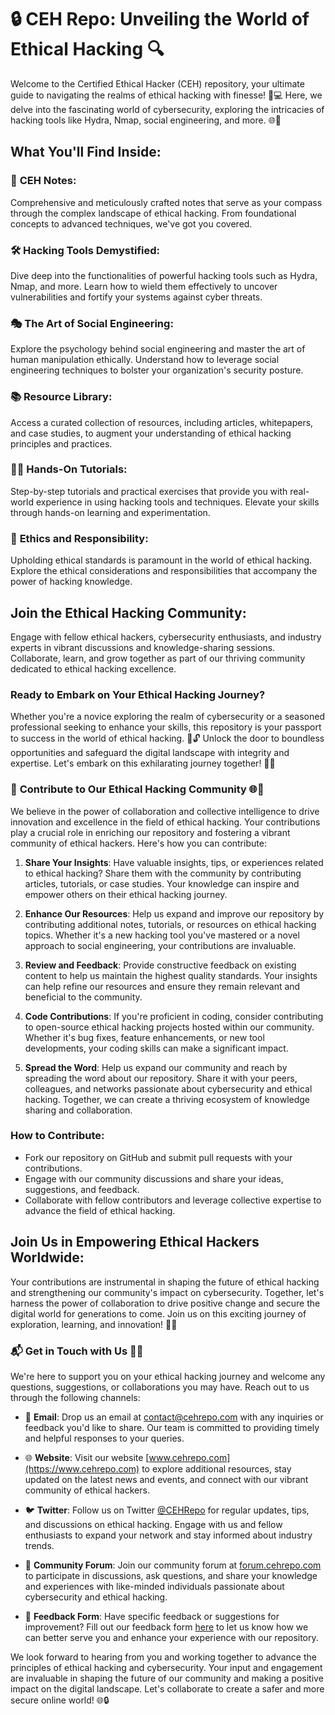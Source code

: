 # 🔒 **CEH Repo: Unveiling the World of Ethical Hacking** 🔍

Welcome to the Certified Ethical Hacker (CEH) repository, your ultimate guide to navigating the realms of ethical hacking with finesse! 🎩💻 Here, we delve into the fascinating world of cybersecurity, exploring the intricacies of hacking tools like Hydra, Nmap, social engineering, and more. 🌐💼

## **What You'll Find Inside:**

### 📝 **CEH Notes**: 


Comprehensive and meticulously crafted notes that serve as your compass through the complex landscape of ethical hacking. From foundational concepts to advanced techniques, we've got you covered.

### 🛠️ **Hacking Tools Demystified**:

Dive deep into the functionalities of powerful hacking tools such as Hydra, Nmap, and more. Learn how to wield them effectively to uncover vulnerabilities and fortify your systems against cyber threats.

### 🎭 **The Art of Social Engineering**:

Explore the psychology behind social engineering and master the art of human manipulation ethically. Understand how to leverage social engineering techniques to bolster your organization's security posture.

### 📚 **Resource Library**: 

Access a curated collection of resources, including articles, whitepapers, and case studies, to augment your understanding of ethical hacking principles and practices.

### 👨‍💻 **Hands-On Tutorials**:
Step-by-step tutorials and practical exercises that provide you with real-world experience in using hacking tools and techniques. Elevate your skills through hands-on learning and experimentation.

### 🔐 **Ethics and Responsibility**:

Upholding ethical standards is paramount in the world of ethical hacking. Explore the ethical considerations and responsibilities that accompany the power of hacking knowledge.

## **Join the Ethical Hacking Community:**

Engage with fellow ethical hackers, cybersecurity enthusiasts, and industry experts in vibrant discussions and knowledge-sharing sessions. Collaborate, learn, and grow together as part of our thriving community dedicated to ethical hacking excellence.

### **Ready to Embark on Your Ethical Hacking Journey?**

Whether you're a novice exploring the realm of cybersecurity or a seasoned professional seeking to enhance your skills, this repository is your passport to success in the world of ethical hacking.
🌟🔓 Unlock the door to boundless opportunities and safeguard the digital landscape with integrity and expertise. Let's embark on this exhilarating journey together! 🚀💡


### 🤝 **Contribute to Our Ethical Hacking Community** 🌐🔧

We believe in the power of collaboration and collective intelligence to drive innovation and excellence in the field of ethical hacking. Your contributions play a crucial role in enriching our repository and fostering a vibrant community of ethical hackers. Here's how you can contribute:

1. **Share Your Insights**: Have valuable insights, tips, or experiences related to ethical hacking? Share them with the community by contributing articles, tutorials, or case studies. Your knowledge can inspire and empower others on their ethical hacking journey.

2. **Enhance Our Resources**: Help us expand and improve our repository by contributing additional notes, tutorials, or resources on ethical hacking topics. Whether it's a new hacking tool you've mastered or a novel approach to social engineering, your contributions are invaluable.

3. **Review and Feedback**: Provide constructive feedback on existing content to help us maintain the highest quality standards. Your insights can help refine our resources and ensure they remain relevant and beneficial to the community.

4. **Code Contributions**: If you're proficient in coding, consider contributing to open-source ethical hacking projects hosted within our community. Whether it's bug fixes, feature enhancements, or new tool developments, your coding skills can make a significant impact.

5. **Spread the Word**: Help us expand our community and reach by spreading the word about our repository. Share it with your peers, colleagues, and networks passionate about cybersecurity and ethical hacking. Together, we can create a thriving ecosystem of knowledge sharing and collaboration.

### **How to Contribute:**

- Fork our repository on GitHub and submit pull requests with your contributions.
- Engage with our community discussions and share your ideas, suggestions, and feedback.
- Collaborate with fellow contributors and leverage collective expertise to advance the field of ethical hacking.

## **Join Us in Empowering Ethical Hackers Worldwide:**

Your contributions are instrumental in shaping the future of ethical hacking and strengthening our community's impact on cybersecurity. Together, let's harness the power of collaboration to drive positive change and secure the digital world for generations to come. Join us on this exciting journey of exploration, learning, and innovation! 🚀🔐


### 📬 **Get in Touch with Us** 🤝📧

We're here to support you on your ethical hacking journey and welcome any questions, suggestions, or collaborations you may have. Reach out to us through the following channels:

- 📧 **Email**: Drop us an email at [contact@cehrepo.com](mailto:contact@cehrepo.com) with any inquiries or feedback you'd like to share. Our team is committed to providing timely and helpful responses to your queries.

- 🌐 **Website**: Visit our website [www.cehrepo.com](https://www.cehrepo.com) to explore additional resources, stay updated on the latest news and events, and connect with our vibrant community of ethical hackers.

- 🐦 **Twitter**: Follow us on Twitter [@CEHRepo](https://twitter.com/CEHRepo) for regular updates, tips, and discussions on ethical hacking. Engage with us and fellow enthusiasts to expand your network and stay informed about industry trends.

- 💬 **Community Forum**: Join our community forum at [forum.cehrepo.com](https://forum.cehrepo.com) to participate in discussions, ask questions, and share your knowledge and experiences with like-minded individuals passionate about cybersecurity and ethical hacking.

- 📝 **Feedback Form**: Have specific feedback or suggestions for improvement? Fill out our feedback form [here](https://www.cehrepo.com/feedback) to let us know how we can better serve you and enhance your experience with our repository.

We look forward to hearing from you and working together to advance the principles of ethical hacking and cybersecurity. Your input and engagement are invaluable in shaping the future of our community and making a positive impact on the digital landscape. Let's collaborate to create a safer and more secure online world! 🌐🔒

